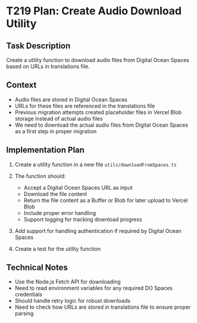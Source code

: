 # T219 Plan: Create Audio Download Utility

## Task Description
Create a utility function to download audio files from Digital Ocean Spaces based on URLs in translations file.

## Context
- Audio files are stored in Digital Ocean Spaces
- URLs for these files are referenced in the translations file
- Previous migration attempts created placeholder files in Vercel Blob storage instead of actual audio files
- We need to download the actual audio files from Digital Ocean Spaces as a first step in proper migration

## Implementation Plan

1. Create a utility function in a new file `utils/downloadFromSpaces.ts`
2. The function should:
   - Accept a Digital Ocean Spaces URL as input
   - Download the file content
   - Return the file content as a Buffer or Blob for later upload to Vercel Blob
   - Include proper error handling
   - Support logging for tracking download progress

3. Add support for handling authentication if required by Digital Ocean Spaces 
4. Create a test for the utility function

## Technical Notes
- Use the Node.js Fetch API for downloading
- Need to read environment variables for any required DO Spaces credentials
- Should handle retry logic for robust downloads
- Need to check how URLs are stored in translations file to ensure proper parsing